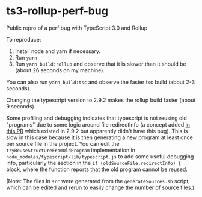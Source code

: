 # ts3-rollup-perf-bug
Public repro of a perf bug with TypeScript 3.0 and Rollup

To reproduce:
1) Install node and yarn if necessary.
2) Run `yarn`
3) Run `yarn build:rollup` and observe that it is slower than it should be (about 26 seconds on my machine).

You can also run `yarn build:tsc` and observe the faster tsc build (about 2-3 seconds).

Changing the typescript version to 2.9.2 makes the rollup build faster (about 9 seconds).

Some profiling and debugging indicates that typescript is not reusing old "programs" due to some logic around file redirectInfo (a concept added [in this PR](https://github.com/Microsoft/TypeScript/pull/16274) which existed in 2.9.2 but apparently didn't have this bug). This is slow in this case because it is then generating a new program at least once per source file in the project. You can edit the `tryReuseStructureFromOldProgram` implementation in `node_modules/typescript/lib/typescript.js` to add some useful debugging info, particularly the section in the `if (oldSourceFile.redirectInfo) {` block, where the function reports that the old program cannot be reused.

(Note: The files in `src` were generated from the `generateSources.sh` script, which can be edited and rerun to easily change the number of source files.)
